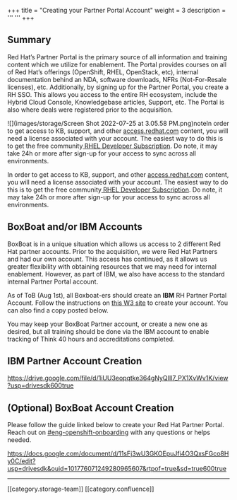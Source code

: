 +++
title = "Creating your Partner Portal Account"
weight = 3
description = '''
'''
+++
## Summary
Red Hat’s Partner Portal is the primary source of all information and training content which we utilize for enablement. The Portal provides courses on all of Red Hat’s offerings (OpenShift, RHEL, OpenStack, etc), internal documentation behind an NDA, software downloads, NFRs (Not-For-Resale licenses), etc. Additionally, by signing up for the Partner Portal, you create a RH SSO. This allows you access to the entire RH ecosystem, include the Hybrid Cloud Console, Knowledgebase articles, Support, etc. The Portal is also where deals were registered prior to the acquisition.

![](images/storage/Screen Shot 2022-07-25 at 3.05.58 PM.png)noteIn order to get access to KB, support, and other [access.redhat.com](http://access.redhat.com) content, you will need a license associated with your account. The easiest way to do this is to get the free community[ RHEL Developer Subscription](https://developers.redhat.com/blog/2016/03/31/no-cost-rhel-developer-subscription-now-available). Do note, it may take 24h or more after sign-up for your access to sync across all environments.

In order to get access to KB, support, and other [access.redhat.com](http://access.redhat.com) content, you will need a license associated with your account. The easiest way to do this is to get the free community[ RHEL Developer Subscription](https://developers.redhat.com/blog/2016/03/31/no-cost-rhel-developer-subscription-now-available). Do note, it may take 24h or more after sign-up for your access to sync across all environments.


## BoxBoat and/or IBM Accounts
BoxBoat is in a unique situation which allows us access to 2 different Red Hat partner accounts. Prior to the acquisition, we were Red Hat Partners and had our own account. This access has continued, as it allows us greater flexibility with obtaining resources that we may need for internal enablement. However, as part of IBM, we also have access to the standard internal Partner Portal account.

As of ToB (Aug 1st), all Boxboat-ers should create an  **IBM**  RH Partner Portal Account. Follow the instructions on [this W3 site](https://w3.ibm.com/w3publisher/redhat/technical/partner-connect) to create your account. You can also find a copy posted below.

 You may keep your BoxBoat Partner account, or create a new one as desired, but all training should be done via the IBM account to enable tracking of Think 40 hours and accreditations completed.


## IBM Partner Account Creation
https://drive.google.com/file/d/1iUU3eopqtke364gNyQIIl7_PX1XvWv1K/view?usp=drivesdk600true
## (Optional) BoxBoat Account Creation
Please follow the guide linked below to create your Red Hat Partner Portal. Reach out on [#eng-openshift-onboarding](https://boxboat.slack.com/archives/C02SYSWDZEX) with any questions or helps needed.

https://docs.google.com/document/d/11sFj3wU3GKOEpuJfi4O3QxsFGco8Hy0C/edit?usp=drivesdk&ouid=101776071249280965607&rtpof=true&sd=true600true

*****

[[category.storage-team]] 
[[category.confluence]] 
